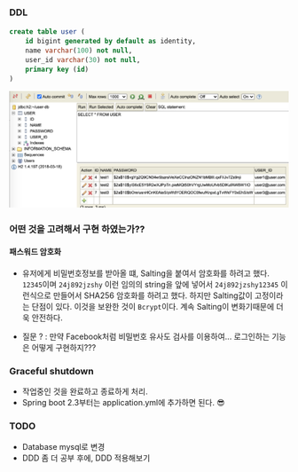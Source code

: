 





### DDL

```sql
create table user (
    id bigint generated by default as identity,
    name varchar(100) not null,
    user_id varchar(30) not null,
    primary key (id)
)
```

![](docs/database.png)

### 어떤 것을 고려해서 구현 하였는가??

#### 패스워드 암호화

 - 유저에게 비밀번호정보를 받아올 떄, Salting을 붙여서 암호화를 하려고 했다. `12345`이며 `24j892jzshy` 이런 임의의 string을 앞에 넣어서 `24j892jzshy12345` 이런식으로 만들어서 SHA256 암호화를 하려고 했다. 하지만 Salting값이 고정이라는 단점이 있다. 이것을 보완한 것이 `Bcrypt`이다. 계속 Salting이 변화기때문에 더욱 안전하다.

- 질문 ?  : 만약 Facebook처럼 비밀번호 유사도 검사를 이용하여... 로그인하는 기능은 어떻게 구현하지???

### Graceful shutdown

- 작업중인 것을 완료하고 종료하게 처리. 
- Spring boot 2.3부터는 application.yml에 추가하면 된다. 😎

### TODO

- Database mysql로 변경
- DDD 좀 더 공부 후에, DDD 적용해보기